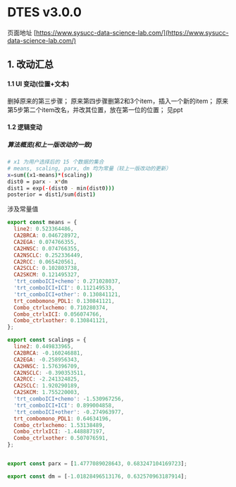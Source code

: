 # DTES v3.0.0

页面地址 [https://www.sysucc-data-science-lab.com/](https://www.sysucc-data-science-lab.com/)

## 1. 改动汇总
#### 1.1 UI 变动(位置+文本)
删掉原来的第三步骤；
原来第四步骤删第2和3个item，插入一个新的item；
原来第5步第二个item改名，并改其位置，放在第一位的位置；
见ppt


#### 1.2 逻辑变动


##### 算法概览(和上一版改动的一致)
```bash
# x1 为用户选择后的 15 个数据的集合
# means, scaling, parx, dm 均为常量（较上一版改动的更新）
x=sum((x1-means)*(scaling))
dist0 = parx - x*dm
dist1 = exp(-(dist0 - min(dist0)))
posterior = dist1/sum(dist1)
```

涉及常量值
```javascript
export const means = {
  line2: 0.523364486,
  CA2BRCA: 0.046728972,
  CA2EGA: 0.074766355,
  CA2HNSC: 0.074766355,
  CA2NSCLC: 0.252336449,
  CA2RCC: 0.065420561,
  CA2SCLC: 0.102803738,
  CA2SKCM: 0.121495327,
  'trt_comboICI+chemo': 0.271028037,
  'trt_comboICI+ICI': 0.112149533,
  'trt_comboICI+other': 0.130841121,
  trt_combomono_PDL1: 0.130841121,
  Combo_ctrlxchemo: 0.710280374,
  Combo_ctrlxICI: 0.056074766,
  Combo_ctrlxother: 0.130841121,
};

export const scalings = {
  line2: 0.449833965,
  CA2BRCA: -0.160246881,
  CA2EGA: -0.258956343,
  CA2HNSC: 1.576396709,
  CA2NSCLC: -0.390353511,
  CA2RCC: -2.241324825,
  CA2SCLC: 1.920290189,
  CA2SKCM: 1.755220003,
  'trt_comboICI+chemo': -1.530967256,
  'trt_comboICI+ICI': 0.899004858,
  'trt_comboICI+other': -0.274963977,
  trt_combomono_PDL1: 0.64634196,
  Combo_ctrlxchemo: 1.53138489,
  Combo_ctrlxICI: -1.448887197,
  Combo_ctrlxother: 0.507076591,
};


export const parx = [1.4777089028643, 0.683247104169723];

export const dm = [-1.01828496513176, 0.632570963187914];

```
